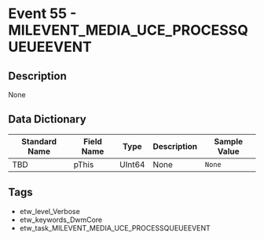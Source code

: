 # Event 55 - MILEVENT_MEDIA_UCE_PROCESSQUEUEEVENT

## Description
None

## Data Dictionary
|Standard Name|Field Name|Type|Description|Sample Value|
|---|---|---|---|---|
|TBD|pThis|UInt64|None|`None`|

## Tags
* etw_level_Verbose
* etw_keywords_DwmCore
* etw_task_MILEVENT_MEDIA_UCE_PROCESSQUEUEEVENT